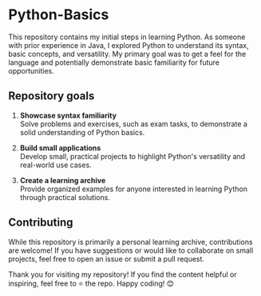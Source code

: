 # Python-Basics

This repository contains my initial steps in learning Python. As someone with prior experience in Java, I explored Python to understand its syntax, basic concepts, and versatility. My primary goal was to get a feel for the language and potentially demonstrate basic familiarity for future opportunities.

## Repository goals

1. **Showcase syntax familiarity**  
   Solve problems and exercises, such as exam tasks, to demonstrate a solid understanding of Python basics.
   
2. **Build small applications**  
   Develop small, practical projects to highlight Python's versatility and real-world use cases.

3. **Create a learning archive**  
   Provide organized examples for anyone interested in learning Python through practical solutions.

## Contributing
While this repository is primarily a personal learning archive, contributions are welcome! If you have suggestions or would like to collaborate on small projects, feel free to open an issue or submit a pull request.

Thank you for visiting my repository! If you find the content helpful or inspiring, feel free to ⭐️ the repo. Happy coding! 😊
